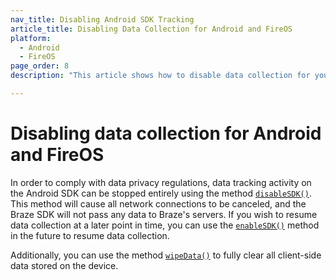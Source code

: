 ```yaml
---
nav_title: Disabling Android SDK Tracking
article_title: Disabling Data Collection for Android and FireOS
platform: 
  - Android
  - FireOS
page_order: 8
description: "This article shows how to disable data collection for your Android or FireOS application."

---
```


# Disabling data collection for Android and FireOS

In order to comply with data privacy regulations, data tracking activity on the Android SDK can be stopped entirely using the method [`disableSDK()`][1]. This method will cause all network connections to be canceled, and the Braze SDK will not pass any data to Braze's servers. If you wish to resume data collection at a later point in time, you can use the [`enableSDK()`][2] method in the future to resume data collection.

Additionally, you can use the method [`wipeData()`][3] to fully clear all client-side data stored on the device.

[1]: https://appboy.github.io/appboy-android-sdk/kdoc/braze-android-sdk/com.appboy/-appboy/disable-sdk.html
[2]: https://appboy.github.io/appboy-android-sdk/kdoc/braze-android-sdk/com.appboy/-appboy/enable-sdk.html
[3]: https://appboy.github.io/appboy-android-sdk/kdoc/braze-android-sdk/com.appboy/-appboy/wipe-data.html
